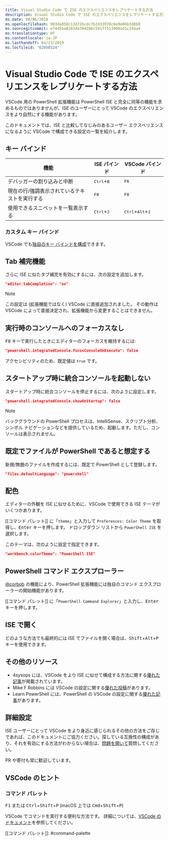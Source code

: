```yaml
---
title: Visual Studio Code で ISE のエクスペリエンスをレプリケートする方法
description: Visual Studio Code で ISE のエクスペリエンスをレプリケートする方法
ms.date: 08/06/2018
ms.openlocfilehash: 983da850c13d72bcdc7b2d33970c6e9e06b3d869
ms.sourcegitcommit: e7445ba8203da304286c591ff513900ad1c244a4
ms.translationtype: HT
ms.contentlocale: ja-JP
ms.lasthandoff: 04/23/2019
ms.locfileid: "62058524"
---
```

# <a name="how-to-replicate-the-ise-experience-in-visual-studio-code"></a>Visual Studio Code で ISE のエクスペリエンスをレプリケートする方法

VSCode 用の PowerShell 拡張機能は PowerShell ISE と完全に同等の機能を求めるものではありませんが、ISE のユーザーにとって VSCode のエクスペリエンスをより自然にする機能があります。

このドキュメントでは、ISE と比較してなじみのあるユーザー エクスペリエンスになるように VSCode で構成できる設定の一覧を紹介します。

## <a name="key-bindings"></a>キー バインド

| 機能                              | ISE バインド                  | VSCode バインド                              |
| ----------------                      | -----------                  | --------------                              |
| デバッガーの割り込みと中断          | <kbd>Ctrl</kbd>+<kbd>B</kbd> | <kbd>F6</kbd>                               |
| 現在の行/強調表示されているテキストを実行する | <kbd>F8</kbd>                | <kbd>F8</kbd>                               |
| 使用できるスニペットを一覧表示する               | <kbd>Ctrl</kbd>+<kbd>J</kbd> | <kbd>Ctrl</kbd>+<kbd>Alt</kbd>+<kbd>J</kbd> |

### <a name="custom-key-bindings"></a>カスタム キー バインド

VSCode でも[独自のキー バインドを構成](https://code.visualstudio.com/docs/getstarted/keybindings#_custom-keybindings-for-refactorings)できます。

## <a name="tab-completion"></a>Tab 補完機能

さらに ISE に似たタブ補完を有効にするには、次の設定を追加します。

```json
"editor.tabCompletion": "on"
```

> [!NOTE]
> この設定は (拡張機能ではなく) VSCode に直接追加されました。 その動作は VSCode によって直接決定され、拡張機能から変更することはできません。

## <a name="no-focus-on-console-when-executing"></a>実行時のコンソールへのフォーカスなし

<kbd>F8</kbd> キーで実行したときにエディターのフォーカスを維持するには:

```json
"powershell.integratedConsole.focusConsoleOnExecute": false
```

アクセシビリティのため、既定値は `true` です。

## <a name="dont-start-integrated-console-on-startup"></a>スタートアップ時に統合コンソールを起動しない

スタートアップ時に統合コンソールを停止するには、次のように設定します。

```json
"powershell.integratedConsole.showOnStartup": false
```

> [!NOTE]
> バックグラウンドの PowerShell プロセスは、IntelliSense、スクリプト分析、シンボル ナビゲーションなどを提供しているため、起動します。ただし、コンソールは表示されません。

## <a name="assume-files-are-powershell-by-default"></a>既定でファイルが PowerShell であると想定する

新規/無題のファイルを作成するには、既定で PowerShell として登録します。

```json
"files.defaultLanguage": "powershell"
```

## <a name="color-scheme"></a>配色

エディターの外観を ISE に似せるために、VSCode で使用できる ISE テーマがいくつかあります。

[[コマンド パレット]] に「`theme`」と入力して `Preferences: Color Theme` を取得し、<kbd>Enter</kbd> キーを押します。
ドロップダウン リストから `PowerShell ISE` を選択します。

このテーマは、次のように設定で指定できます。

```json
"workbench.colorTheme": "PowerShell ISE"
```

## <a name="powershell-command-explorer"></a>PowerShell コマンド エクスプローラー

[@corbob](https://github.com/corbob) の機能により、PowerShell 拡張機能には独自のコマンド エクスプローラーの開始機能があります。

[[コマンド パレット]] に「`PowerShell Command Explorer`」と入力し、<kbd>Enter</kbd> キーを押します。

## <a name="open-in-the-ise"></a>ISE で開く

どのような方法でも最終的には ISE でファイルを開く場合は、<kbd>Shift</kbd>+<kbd>Alt</kbd>+<kbd>P</kbd> キーを使用できます。

## <a name="other-resources"></a>その他のリソース

- 4sysops には、VSCode をより ISE に似せて構成する方法に関する[優れた記事](https://4sysops.com/archives/make-visual-studio-code-look-and-behave-like-powershell-ise/)が掲載されています。
- Mike F Robbins には VSCode の設定に関する[優れた投稿](https://mikefrobbins.com/2017/08/24/how-to-install-visual-studio-code-and-configure-it-as-a-replacement-for-the-powershell-ise/)があります。
- Learn PowerShell には、PowerShell の VSCode の設定に関する[優れた記事](https://www.learnpwsh.com/setup-vs-code-for-powershell/)があります。

## <a name="more-settings"></a>詳細設定

ISE ユーザーにとって VSCode をより身近に感じられるその他の方法をご存じであれば、このドキュメントにご協力ください。探している互換性の構成があり、それを有効にする方法がわからない場合は、[問題を開いて](https://github.com/PowerShell/vscode-powershell/issues/new/choose)質問してください。

PR や寄付も常に歓迎しています。

## <a name="vscode-tips"></a>VSCode のヒント

### <a name="command-palette"></a>コマンド パレット

<kbd>F1</kbd> または <kbd>Ctrl</kbd>+<kbd>Shift</kbd>+<kbd>P</kbd> (macOS 上では <kbd>Cmd</kbd>+<kbd>Shift</kbd>+<kbd>P</kbd>)

VSCode でコマンドを実行する便利な方法です。
詳細については、[VSCode のドキュメント](https://code.visualstudio.com/docs/getstarted/userinterface#_command-palette)を参照してください。

[[コマンド パレット]]: #command-palette
